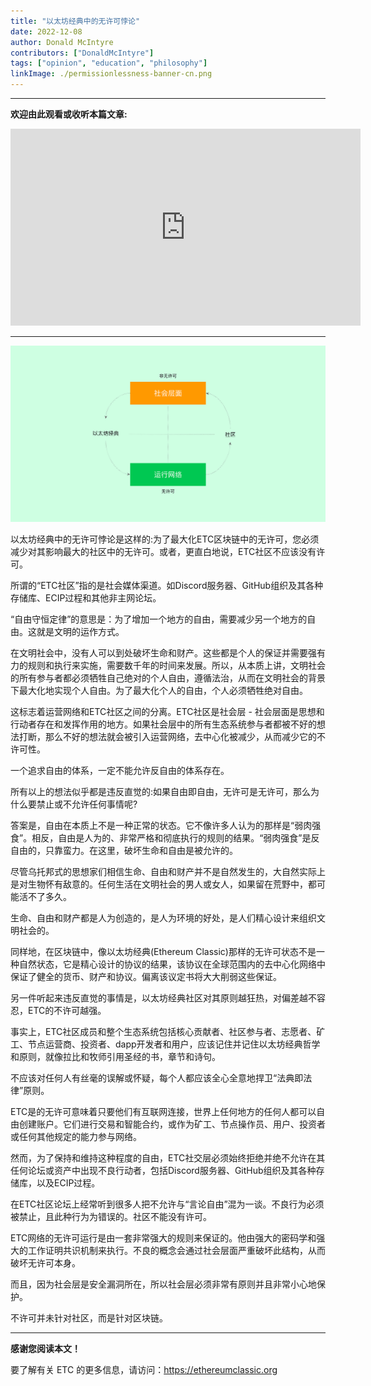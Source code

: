 ```yaml
---
title: "以太坊经典中的无许可悖论"
date: 2022-12-08
author: Donald McIntyre
contributors: ["DonaldMcIntyre"]
tags: ["opinion", "education", "philosophy"]
linkImage: ./permissionlessness-banner-cn.png
---
```


---
**欢迎由此观看或收听本篇文章:**

<iframe width="560" height="315" src="https://www.youtube.com/embed/LmHnVjMiE90" title="YouTube video player" frameborder="0" allow="accelerometer; autoplay; clipboard-write; encrypted-media; gyroscope; picture-in-picture" allowfullscreen></iframe>

---

![以太坊经典中的无许可并不意味着社区中的无许可。](./permissionlessness-banner-cn.png)

以太坊经典中的无许可悖论是这样的:为了最大化ETC区块链中的无许可，您必须减少对其影响最大的社区中的无许可。或者，更直白地说，ETC社区不应该没有许可。

所谓的“ETC社区”指的是社会媒体渠道。如Discord服务器、GitHub组织及其各种存储库、ECIP过程和其他非主网论坛。

“自由守恒定律”的意思是：为了增加一个地方的自由，需要减少另一个地方的自由。这就是文明的运作方式。

在文明社会中，没有人可以到处破坏生命和财产。这些都是个人的保证并需要强有力的规则和执行来实施，需要数千年的时间来发展。所以，从本质上讲，文明社会的所有参与者都必须牺牲自己绝对的个人自由，遵循法治，从而在文明社会的背景下最大化地实现个人自由。为了最大化个人的自由，个人必须牺牲绝对自由。

这标志着运营网络和ETC社区之间的分离。ETC社区是社会层 - 社会层面是思想和行动者存在和发挥作用的地方。如果社会层中的所有生态系统参与者都被不好的想法打断，那么不好的想法就会被引入运营网络，去中心化被减少，从而减少它的不许可性。

一个追求自由的体系，一定不能允许反自由的体系存在。

所有以上的想法似乎都是违反直觉的:如果自由即自由，无许可是无许可，那么为什么要禁止或不允许任何事情呢?

答案是，自由在本质上不是一种正常的状态。它不像许多人认为的那样是“弱肉强食”。相反，自由是人为的、非常严格和彻底执行的规则的结果。“弱肉强食”是反自由的，只靠蛮力。在这里，破坏生命和自由是被允许的。

尽管乌托邦式的思想家们相信生命、自由和财产并不是自然发生的，大自然实际上是对生物怀有敌意的。任何生活在文明社会的男人或女人，如果留在荒野中，都可能活不了多久。

生命、自由和财产都是人为创造的，是人为环境的好处，是人们精心设计来组织文明社会的。

同样地，在区块链中，像以太坊经典(Ethereum Classic)那样的无许可状态不是一种自然状态，它是精心设计的协议的结果，该协议在全球范围内的去中心化网络中保证了健全的货币、财产和协议。偏离该议定书将大大削弱这些保证。

另一件听起来违反直觉的事情是，以太坊经典社区对其原则越狂热，对偏差越不容忍，ETC的不许可越强。

事实上，ETC社区成员和整个生态系统包括核心贡献者、社区参与者、志愿者、矿工、节点运营商、投资者、dapp开发者和用户，应该记住并记住以太坊经典哲学和原则，就像拉比和牧师引用圣经的书，章节和诗句。

不应该对任何人有丝毫的误解或怀疑，每个人都应该全心全意地捍卫“法典即法律”原则。

ETC是的无许可意味着只要他们有互联网连接，世界上任何地方的任何人都可以自由创建账户。它们进行交易和智能合约，或作为矿工、节点操作员、用户、投资者或任何其他规定的能力参与网络。

然而，为了保持和维持这种程度的自由，ETC社交层必须始终拒绝并绝不允许在其任何论坛或资产中出现不良行动者，包括Discord服务器、GitHub组织及其各种存储库，以及ECIP过程。

在ETC社区论坛上经常听到很多人把不允许与“言论自由”混为一谈。不良行为必须被禁止，且此种行为为错误的。社区不能没有许可。

ETC网络的无许可运行是由一套非常强大的规则来保证的。他由强大的密码学和强大的工作证明共识机制来执行。不良的概念会通过社会层面严重破坏此结构，从而破坏无许可本身。

而且，因为社会层是安全漏洞所在，所以社会层必须非常有原则并且非常小心地保护。

不许可并未针对社区，而是针对区块链。

---

**感谢您阅读本文！**

要了解有关 ETC 的更多信息，请访问：https://ethereumclassic.org
